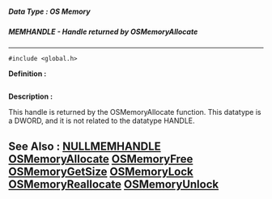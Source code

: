 ##### Data Type : OS Memory
##### MEMHANDLE - Handle returned by OSMemoryAllocate
---
```
#include <global.h>
```

**Definition :**
```

```

**Description :**

This handle is returned by the OSMemoryAllocate function.  This datatype is a DWORD, and it is not related to the datatype HANDLE.


**See Also :**
[NULLMEMHANDLE](/domino-c-api-docs/reference/Symb/NULLMEMHANDLE)
[OSMemoryAllocate](/domino-c-api-docs/reference/Func/OSMemoryAllocate)
[OSMemoryFree](/domino-c-api-docs/reference/Func/OSMemoryFree)
[OSMemoryGetSize](/domino-c-api-docs/reference/Func/OSMemoryGetSize)
[OSMemoryLock](/domino-c-api-docs/reference/Func/OSMemoryLock)
[OSMemoryReallocate](/domino-c-api-docs/reference/Func/OSMemoryReallocate)
[OSMemoryUnlock](/domino-c-api-docs/reference/Func/OSMemoryUnlock)
---
